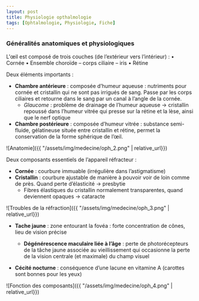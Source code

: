 ```yaml
---
layout: post
title: Physiologie opthalmologie
tags: [Ophtalmologie, Physiologie, Fiche]
---
```

### Généralités anatomiques et physiologiques

L'œil est composé de trois couches (de l’extérieur vers l’intérieur) :
•	Cornée
•	Ensemble choroïde – corps ciliaire – iris
•	Rétine

Deux éléments importants :
-	**Chambre antérieure** : composée d’humeur aqueuse : nutriments pour cornée et cristallin qui ne sont pas irrigués de sang. Passe par les corps ciliaires et retourne dans le sang par un canal à l’angle de la cornée.
    - *Glaucome* : problème de drainage de l’humeur aqueuse -> cristallin repoussé dans l’humeur vitrée qui presse sur la rétine et la lèse, ainsi que le nerf optique
-	**Chambre postérieure** : composée d’humeur vitrée : substance semi-fluide, gélatineuse située entre cristallin et rétine, permet la conservation de la forme sphérique de l’œil.

![Anatomie]({{ "/assets/img/medecine/oph_2.png" | relative_url}})

Deux composants essentiels de l’appareil réfracteur :
-	**Cornée** : courbure immuable (irrégulière dans l’astigmatisme)
- **Cristallin** : courbure ajustable de manière à pouvoir voir de loin comme de près. Quand perte d’élasticité -> presbytie
    - Fibres élastiques du cristallin normalement transparentes, quand deviennent opaques -> cataracte

![Troubles de la réfraction]({{ "/assets/img/medecine/oph_3.png" | relative_url}})

- **Tache jaune** : zone entourant la fovéa : forte concentration de cônes, lieu de vision précise
    - **Dégénérescence maculaire liée à l’âge** : perte de photorécepteurs de la tâche jaune associée au vieillissement qui occasionne la perte de la vision centrale (et maximale) du champ visuel

- **Cécité nocturne** : conséquence d’une lacune en vitamine A (carottes sont bonnes pour les yeux)

![Fonction des composants]({{ "/assets/img/medecine/oph_4.png" | relative_url}})
